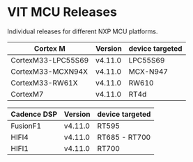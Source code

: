 # VIT MCU Releases

Individual releases for different NXP MCU platforms.

| Cortex M              | Version | device targeted  |
| ----------------------| ------- | ---------------- |
| CortexM33-LPC55S69    | v4.11.0 | LPC55S69         |
| CortexM33-MCXN94X     | v4.11.0 | MCX-N947         |
| CortexM33-RW61X       | v4.11.0 | RW610            |
| CortexM7              | v4.11.0 | RT4d             |
                                   
| Cadence DSP           | Version | device targeted  |
| ----------------------| ------- | ---------------- |
| FusionF1              | v4.11.0 | RT595            |
| HIFI4                 | v4.11.0 | RT685 - RT700    |
| HIFI1                 | v4.11.0 | RT700            |
